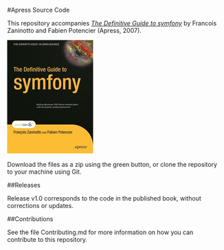 #Apress Source Code

This repository accompanies [*The Definitive Guide to symfony*](http://www.apress.com/9781590597866) by Francois Zaninotto and Fabien Potencier (Apress, 2007).

![Cover image](9781590597866.jpg)

Download the files as a zip using the green button, or clone the repository to your machine using Git.

##Releases

Release v1.0 corresponds to the code in the published book, without corrections or updates.

##Contributions

See the file Contributing.md for more information on how you can contribute to this repository.

